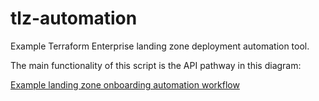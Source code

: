 # tlz-automation
Example Terraform Enterprise landing zone deployment automation tool.

The main functionality of this script is the API pathway in this diagram:

[Example landing zone onboarding automation workflow](assets/TLZProcess.png)

